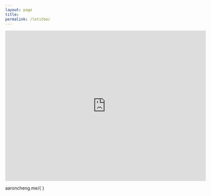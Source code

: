 ```yaml
---
layout: page
title: 
permalink: /letitbe/
---
```


<iframe width="640" height="480" src="https://www.youtube.com/embed/E84Dalj6v2g?modestbranding=1" frameborder="0" allow="accelerometer; autoplay; encrypted-media; gyroscope; picture-in-picture" allowfullscreen></iframe>

aaroncheng.me/{ }
